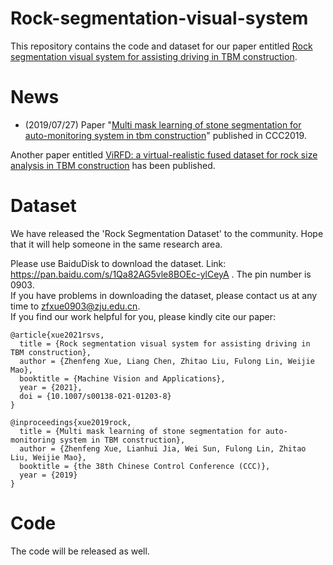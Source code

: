 # Rock-segmentation-visual-system
This repository contains the code and dataset for our paper entitled [Rock segmentation visual system for assisting driving in TBM construction](https://link.springer.com/article/10.1007/s00138-021-01203-8).<br>

# News
* (2019/07/27) Paper "[Multi mask learning of stone segmentation for auto-monitoring system in tbm construction](https://ieeexplore.ieee.org/abstract/document/8865323)" published in CCC2019.

Another paper entitled [ViRFD: a virtual-realistic fused dataset for rock size analysis in TBM construction](https://link.springer.com/article/10.1007/s00521-022-07179-4) has been published.

# Dataset
We have released the 'Rock Segmentation Dataset' to the community. Hope that it will help someone in the same research area.<br>

Please use BaiduDisk to download the dataset. Link: https://pan.baidu.com/s/1Qa82AG5vle8BOEc-ylCeyA . The pin number is 0903.<br>
If you have problems in downloading the dataset, please contact us at any time to zfxue0903@zju.edu.cn.<br>
If you find our work helpful for you, please kindly cite our paper:<br>

```
@article{xue2021rsvs,
  title = {Rock segmentation visual system for assisting driving in TBM construction},
  author = {Zhenfeng Xue, Liang Chen, Zhitao Liu, Fulong Lin, Weijie Mao},
  booktitle = {Machine Vision and Applications},
  year = {2021},
  doi = {10.1007/s00138-021-01203-8}
}

@inproceedings{xue2019rock,
  title = {Multi mask learning of stone segmentation for auto-monitoring system in TBM construction},
  author = {Zhenfeng Xue, Lianhui Jia, Wei Sun, Fulong Lin, Zhitao Liu, Weijie Mao},
  booktitle = {the 38th Chinese Control Conference (CCC)},
  year = {2019}
}
```


# Code
The code will be released as well.<br>
